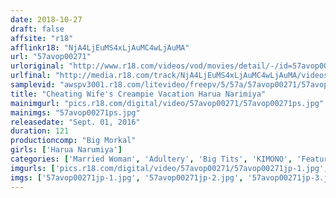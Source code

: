 ```yaml
---
date: 2018-10-27
draft: false
affsite: "r18"
afflinkr18: "NjA4LjEuMS4xLjAuMC4wLjAuMA"
url: "57avop00271"
urloriginal: "http://www.r18.com/videos/vod/movies/detail/-/id=57avop00271"
urlfinal: "http://media.r18.com/track/NjA4LjEuMS4xLjAuMC4wLjAuMA/videos/vod/movies/detail/-/id=57avop00271"
samplevid: "awspv3001.r18.com/litevideo/freepv/5/57a/57avop00271/57avop00271_dmb_w.mp4"
title: "Cheating Wife's Creampie Vacation Harua Narimiya"
mainimgurl: "pics.r18.com/digital/video/57avop00271/57avop00271ps.jpg"
mainimgs: "57avop00271ps.jpg"
releasedate: "Sept. 01, 2016"
duration: 121
productioncomp: "Big Morkal"
girls: ['Harua Narumiya']
categories: ['Married Woman', 'Adultery', 'Big Tits', 'KIMONO', 'Featured Actress', 'Creampie', 'Hi-Def', 'AV OPEN 2016 Stories & Documentaries Division']
imgurls: ['pics.r18.com/digital/video/57avop00271/57avop00271jp-1.jpg', 'pics.r18.com/digital/video/57avop00271/57avop00271jp-2.jpg', 'pics.r18.com/digital/video/57avop00271/57avop00271jp-3.jpg', 'pics.r18.com/digital/video/57avop00271/57avop00271jp-4.jpg', 'pics.r18.com/digital/video/57avop00271/57avop00271jp-5.jpg', 'pics.r18.com/digital/video/57avop00271/57avop00271jp-6.jpg', 'pics.r18.com/digital/video/57avop00271/57avop00271jp-7.jpg', 'pics.r18.com/digital/video/57avop00271/57avop00271jp-8.jpg', 'pics.r18.com/digital/video/57avop00271/57avop00271jp-9.jpg', 'pics.r18.com/digital/video/57avop00271/57avop00271jp-10.jpg', 'pics.r18.com/digital/video/57avop00271/57avop00271jp-11.jpg', 'pics.r18.com/digital/video/57avop00271/57avop00271jp-12.jpg', 'pics.r18.com/digital/video/57avop00271/57avop00271jp-13.jpg', 'pics.r18.com/digital/video/57avop00271/57avop00271jp-14.jpg', 'pics.r18.com/digital/video/57avop00271/57avop00271jp-15.jpg', 'pics.r18.com/digital/video/57avop00271/57avop00271jp-16.jpg', 'pics.r18.com/digital/video/57avop00271/57avop00271jp-17.jpg', 'pics.r18.com/digital/video/57avop00271/57avop00271jp-18.jpg', 'pics.r18.com/digital/video/57avop00271/57avop00271jp-19.jpg', 'pics.r18.com/digital/video/57avop00271/57avop00271jp-20.jpg']
imgs: ['57avop00271jp-1.jpg', '57avop00271jp-2.jpg', '57avop00271jp-3.jpg', '57avop00271jp-4.jpg', '57avop00271jp-5.jpg', '57avop00271jp-6.jpg', '57avop00271jp-7.jpg', '57avop00271jp-8.jpg', '57avop00271jp-9.jpg', '57avop00271jp-10.jpg', '57avop00271jp-11.jpg', '57avop00271jp-12.jpg', '57avop00271jp-13.jpg', '57avop00271jp-14.jpg', '57avop00271jp-15.jpg', '57avop00271jp-16.jpg', '57avop00271jp-17.jpg', '57avop00271jp-18.jpg', '57avop00271jp-19.jpg', '57avop00271jp-20.jpg']
---
```

